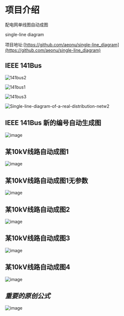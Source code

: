 # 项目介绍

配电网单线图自动成图

single-line diagram

项目地址:[https://github.com/aeonu/single-line_diagram](https://github.com/aeonu/single-line_diagram)




## IEEE 141Bus


![141bus2](https://user-images.githubusercontent.com/96326382/196185265-c3471a95-659b-43e4-bc63-905384df19d4.png)


![141bus1](https://user-images.githubusercontent.com/96326382/196185338-2365b77d-4ef9-4541-9394-224a73b8592c.jpg)


![141bus3](https://user-images.githubusercontent.com/96326382/196185380-eb307bc3-f91e-4b38-a294-2ba60de7fa70.png)


![Single-line-diagram-of-a-real-distribution-netw2](https://user-images.githubusercontent.com/96326382/196189768-3e7e51bf-a29e-44f6-b753-0287d6513af0.png)


## IEEE 141Bus 新的编号自动生成图

![image](https://user-images.githubusercontent.com/96326382/196043186-f388a847-e7a4-407d-9101-08f9986fd143.png)


## 某10kV线路自动成图1
![image](https://user-images.githubusercontent.com/96326382/198287578-a4f3199b-1171-45c1-8729-8acb9f08b312.png)

## 某10kV线路自动成图1无参数
![image](https://user-images.githubusercontent.com/96326382/198814851-0fe93034-b12a-425a-930d-bd7dd832207c.png)



## 某10kV线路自动成图2
![image](https://user-images.githubusercontent.com/96326382/198639308-6fd08962-932e-4db0-a275-f3e774f59eb1.png)

## 某10kV线路自动成图3
![image](https://user-images.githubusercontent.com/96326382/198814887-2acd8562-12dd-4cbd-85d3-5cefa0a96f21.png)


## 某10kV线路自动成图4
![image](https://user-images.githubusercontent.com/96326382/198816350-0a05a94c-2e8d-4a01-8bc4-6c27550aad2b.png)


## *重要的原创公式*

![image](https://user-images.githubusercontent.com/96326382/197811126-d858f037-40a5-4970-96b2-22efa712dda0.png)


